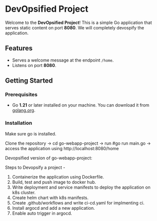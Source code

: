 # DevOpsified Project

Welcome to the **DevOpsified Project**! This is a simple Go application that serves static content on port **8080**. We will completely devospify the application.

## Features

- Serves a welcome message at the endpoint `/home`.
- Listens on port **8080**.

## Getting Started

### Prerequisites

- Go **1.21** or later installed on your machine. You can download it from [golang.org](https://golang.org/dl/).

### Installation
Make sure go is installed.

Clone the repository -> cd go-webapp-project -> run #go run main.go -> access the application using http://localhost:8080/home


Devopsified version of go-webapp-project: 

Steps to Devopsify a project -

1) Containerize the application using Dockerfile.
2) Build, test and push image to docker hub.
3) Write deployment and service manifests to deploy the application on k8s cluster.
4) Create helm chart with k8s manifests.
5) Create .github/workflows and write ci-cd.yaml for implmenting ci.
6) Install argocd and add a new application.
7) Enable auto trigger in argocd.